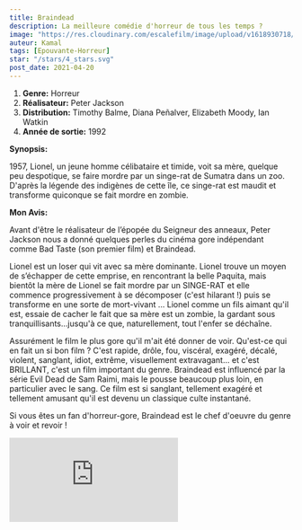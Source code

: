 ```yaml
---
title: Braindead
description: La meilleure comédie d'horreur de tous les temps ?
image: "https://res.cloudinary.com/escalefilm/image/upload/v1618930718/Braindead_mupkap.jpg"
auteur: Kamal
tags: [Epouvante-Horreur]
star: "/stars/4_stars.svg"
post_date: 2021-04-20
---
```


1. **Genre:** Horreur
2. **Réalisateur:** Peter Jackson
3. **Distribution:** Timothy Balme, Diana Peñalver, Elizabeth Moody, Ian Watkin
4. **Année de sortie:** 1992

**Synopsis:**

1957, Lionel, un jeune homme célibataire et timide, voit sa mère, quelque peu despotique, se faire mordre par un singe-rat de Sumatra dans un zoo. D'après la légende des indigènes de cette île, ce singe-rat est maudit et transforme quiconque se fait mordre en zombie. 

**Mon Avis:**

Avant d'être le réalisateur de l’épopée du Seigneur des anneaux, Peter Jackson nous a donné quelques perles du cinéma gore indépendant comme Bad Taste (son premier film) et Braindead.

Lionel est un loser qui vit avec sa mère dominante. Lionel trouve un moyen de s’échapper de cette emprise, en rencontrant la belle Paquita, mais bientôt la mère de Lionel se fait mordre par un SINGE-RAT et elle commence progressivement à se décomposer (c'est hilarant !) puis se transforme en une sorte de mort-vivant ... Lionel comme un fils aimant qu'il est, essaie de cacher le fait que sa mère est un zombie, la gardant sous tranquillisants...jusqu'à ce que, naturellement, tout l'enfer se déchaîne.

Assurément le film le plus gore qu'il m'ait été donner de voir.
Qu'est-ce qui en fait un si bon film ? C'est rapide, drôle, fou, viscéral, exagéré, décalé, violent, sanglant, idiot, extrême, visuellement extravagant... et c'est BRILLANT, c'est un film important du genre.
Braindead est influencé par la série Evil Dead de Sam Raimi, mais le pousse beaucoup plus loin, en particulier avec le sang. Ce film est si sanglant, tellement exagéré et tellement amusant qu'il est devenu un classique culte instantané.

Si vous êtes un fan d'horreur-gore, Braindead est le chef d'oeuvre du genre à voir et revoir !

<div>
    <iframe src="https://www.youtube.com/embed/bDBa-2rLQc8" title="YouTube video player" frameborder="0" allow="accelerometer; autoplay; clipboard-write; encrypted-media; gyroscope; picture-in-picture" allowfullscreen></iframe>
</div>